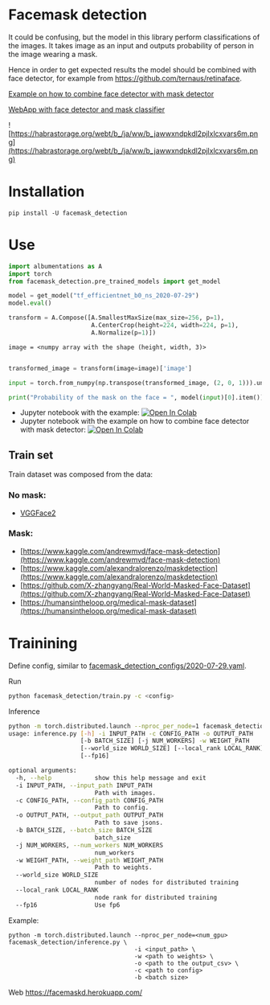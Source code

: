 # Facemask detection

It could be confusing, but the model in this library perform classifications of the images.
It takes image as an input and outputs probability of person in the image wearing a mask.

Hence in order to get expected results the model should be combined with face detector, for example from
https://github.com/ternaus/retinaface.

[Example on how to combine face detector with mask detector](https://colab.research.google.com/drive/13Ktsrx164eQHfDmYLyMCoI-Kq0gC5Kg1?usp=sharing)

[WebApp with face detector and mask classifier](https://facemaskd.herokuapp.com/)

![https://habrastorage.org/webt/b_/ja/ww/b_jawwxndpkdl2pjlxlcxvars6m.png](https://habrastorage.org/webt/b_/ja/ww/b_jawwxndpkdl2pjlxlcxvars6m.png)

# Installation
`pip install -U facemask_detection`

# Use
```python
import albumentations as A
import torch
from facemask_detection.pre_trained_models import get_model

model = get_model("tf_efficientnet_b0_ns_2020-07-29")
model.eval()

transform = A.Compose([A.SmallestMaxSize(max_size=256, p=1),
                       A.CenterCrop(height=224, width=224, p=1),
                       A.Normalize(p=1)])
```
`image = <numpy array with the shape (height, width, 3)>`

```python

transformed_image = transform(image=image)['image']

input = torch.from_numpy(np.transpose(transformed_image, (2, 0, 1))).unsqueeze(0)

print("Probability of the mask on the face = ", model(input)[0].item())
```

* Jupyter notebook with the example: [![Open In Colab](https://colab.research.google.com/assets/colab-badge.svg)](https://colab.research.google.com/drive/1VkSK5MKIuGPIA31KJpGiFe_FafYC4xfD?usp=sharing)
* Jupyter notebook with the example on how to combine face detector with mask detector: [![Open In Colab](https://colab.research.google.com/assets/colab-badge.svg)](https://colab.research.google.com/drive/13Ktsrx164eQHfDmYLyMCoI-Kq0gC5Kg1?usp=sharing)
## Train set

Train dataset was composed from the data:

### No mask:
*  [VGGFace2](http://www.robots.ox.ac.uk/~vgg/data/vgg_face2/)

### Mask:
*  [https://www.kaggle.com/andrewmvd/face-mask-detection](https://www.kaggle.com/andrewmvd/face-mask-detection)
*  [https://www.kaggle.com/alexandralorenzo/maskdetection](https://www.kaggle.com/alexandralorenzo/maskdetection)
*  [https://github.com/X-zhangyang/Real-World-Masked-Face-Dataset](https://github.com/X-zhangyang/Real-World-Masked-Face-Dataset)
*  [https://humansintheloop.org/medical-mask-dataset](https://humansintheloop.org/medical-mask-dataset)


# Trainining

Define config, similar to [facemask_detection_configs/2020-07-29.yaml](facemask_detection_configs/2020-07-29.yaml).

Run

```bash
python facemask_detection/train.py -c <config>
```

Inference

```bash
python -m torch.distributed.launch --nproc_per_node=1 facemask_detection/inference.py -h
usage: inference.py [-h] -i INPUT_PATH -c CONFIG_PATH -o OUTPUT_PATH
                    [-b BATCH_SIZE] [-j NUM_WORKERS] -w WEIGHT_PATH
                    [--world_size WORLD_SIZE] [--local_rank LOCAL_RANK]
                    [--fp16]

optional arguments:
  -h, --help            show this help message and exit
  -i INPUT_PATH, --input_path INPUT_PATH
                        Path with images.
  -c CONFIG_PATH, --config_path CONFIG_PATH
                        Path to config.
  -o OUTPUT_PATH, --output_path OUTPUT_PATH
                        Path to save jsons.
  -b BATCH_SIZE, --batch_size BATCH_SIZE
                        batch_size
  -j NUM_WORKERS, --num_workers NUM_WORKERS
                        num_workers
  -w WEIGHT_PATH, --weight_path WEIGHT_PATH
                        Path to weights.
  --world_size WORLD_SIZE
                        number of nodes for distributed training
  --local_rank LOCAL_RANK
                        node rank for distributed training
  --fp16                Use fp6
```

Example:

```
python -m torch.distributed.launch --nproc_per_node=<num_gpu> facemask_detection/inference.py \
                                   -i <input_path> \
                                   -w <path to weights> \
                                   -o <path to the output_csv> \
                                   -c <path to config>
                                   -b <batch size>
```

Web https://facemaskd.herokuapp.com/
